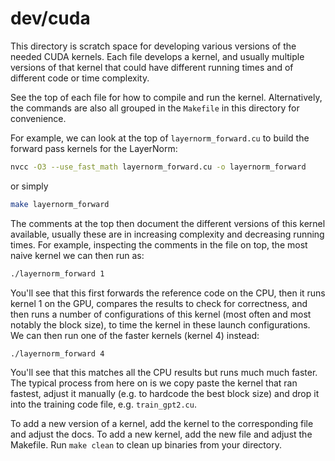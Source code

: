 # dev/cuda

This directory is scratch space for developing various versions of the needed CUDA kernels. Each file develops a kernel, and usually multiple versions of that kernel that could have different running times and of different code or time complexity.

See the top of each file for how to compile and run the kernel. Alternatively, the commands are also all grouped in the `Makefile` in this directory for convenience.

For example, we can look at the top of `layernorm_forward.cu` to build the forward pass kernels for the LayerNorm:

```bash
nvcc -O3 --use_fast_math layernorm_forward.cu -o layernorm_forward
```

or simply

```bash
make layernorm_forward
```

The comments at the top then document the different versions of this kernel available, usually these are in increasing complexity and decreasing running times. For example, inspecting the comments in the file on top, the most naive kernel we can then run as:

```bash
./layernorm_forward 1
```

You'll see that this first forwards the reference code on the CPU, then it runs kernel 1 on the GPU, compares the results to check for correctness, and then runs a number of configurations of this kernel (most often and most notably the block size), to time the kernel in these launch configurations. We can then run one of the faster kernels (kernel 4) instead:

```bash
./layernorm_forward 4
```

You'll see that this matches all the CPU results but runs much much faster. The typical process from here on is we copy paste the kernel that ran fastest, adjust it manually (e.g. to hardcode the best block size) and drop it into the training code file, e.g. `train_gpt2.cu`.

To add a new version of a kernel, add the kernel to the corresponding file and adjust the docs. To add a new kernel, add the new file and adjust the Makefile. Run `make clean` to clean up binaries from your directory.
